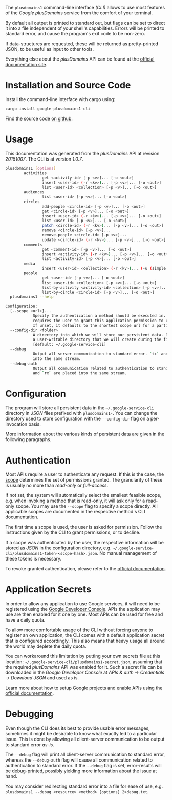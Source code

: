 <!---
DO NOT EDIT !
This file was generated automatically from 'src/mako/cli/README.md.mako'
DO NOT EDIT !
-->
The `plusdomains1` command-line interface *(CLI)* allows to use most features of the *Google plusDomains* service from the comfort of your terminal.

By default all output is printed to standard out, but flags can be set to direct it into a file independent of your shell's
capabilities. Errors will be printed to standard error, and cause the program's exit code to be non-zero.

If data-structures are requested, these will be returned as pretty-printed JSON, to be useful as input to other tools.

Everything else about the *plusDomains* API can be found at the
[official documentation site](https://developers.google.com/+/domains/).

# Installation and Source Code

Install the command-line interface with cargo using:

```bash
cargo install google-plusdomains1-cli
```

Find the source code [on github](https://github.com/Byron/google-apis-rs/tree/master/gen/plusdomains1-cli).

# Usage

This documentation was generated from the *plusDomains* API at revision *20181007*. The CLI is at version *1.0.7*.

```bash
plusdomains1 [options]
        activities
                get <activity-id> [-p <v>]... [-o <out>]
                insert <user-id> (-r <kv>)... [-p <v>]... [-o <out>]
                list <user-id> <collection> [-p <v>]... [-o <out>]
        audiences
                list <user-id> [-p <v>]... [-o <out>]
        circles
                add-people <circle-id> [-p <v>]... [-o <out>]
                get <circle-id> [-p <v>]... [-o <out>]
                insert <user-id> (-r <kv>)... [-p <v>]... [-o <out>]
                list <user-id> [-p <v>]... [-o <out>]
                patch <circle-id> (-r <kv>)... [-p <v>]... [-o <out>]
                remove <circle-id> [-p <v>]...
                remove-people <circle-id> [-p <v>]...
                update <circle-id> (-r <kv>)... [-p <v>]... [-o <out>]
        comments
                get <comment-id> [-p <v>]... [-o <out>]
                insert <activity-id> (-r <kv>)... [-p <v>]... [-o <out>]
                list <activity-id> [-p <v>]... [-o <out>]
        media
                insert <user-id> <collection> (-r <kv>)... (-u (simple|resumable) -f <file> [-m <mime>]) [-p <v>]... [-o <out>]
        people
                get <user-id> [-p <v>]... [-o <out>]
                list <user-id> <collection> [-p <v>]... [-o <out>]
                list-by-activity <activity-id> <collection> [-p <v>]... [-o <out>]
                list-by-circle <circle-id> [-p <v>]... [-o <out>]
  plusdomains1 --help

Configuration:
  [--scope <url>]...
            Specify the authentication a method should be executed in. Each scope
            requires the user to grant this application permission to use it.
            If unset, it defaults to the shortest scope url for a particular method.
  --config-dir <folder>
            A directory into which we will store our persistent data. Defaults to
            a user-writable directory that we will create during the first invocation.
            [default: ~/.google-service-cli]
  --debug
            Output all server communication to standard error. `tx` and `rx` are placed
            into the same stream.
  --debug-auth
            Output all communication related to authentication to standard error. `tx`
            and `rx` are placed into the same stream.

```

# Configuration

The program will store all persistent data in the `~/.google-service-cli` directory in *JSON* files prefixed with `plusdomains1-`.  You can change the directory used to store configuration with the `--config-dir` flag on a per-invocation basis.

More information about the various kinds of persistent data are given in the following paragraphs.

# Authentication

Most APIs require a user to authenticate any request. If this is the case, the [scope][scopes] determines the 
set of permissions granted. The granularity of these is usually no more than *read-only* or *full-access*.

If not set, the system will automatically select the smallest feasible scope, e.g. when invoking a
method that is read-only, it will ask only for a read-only scope. 
You may use the `--scope` flag to specify a scope directly. 
All applicable scopes are documented in the respective method's CLI documentation.

The first time a scope is used, the user is asked for permission. Follow the instructions given 
by the CLI to grant permissions, or to decline.

If a scope was authenticated by the user, the respective information will be stored as *JSON* in the configuration
directory, e.g. `~/.google-service-cli/plusdomains1-token-<scope-hash>.json`. No manual management of these tokens
is necessary.

To revoke granted authentication, please refer to the [official documentation][revoke-access].

# Application Secrets

In order to allow any application to use Google services, it will need to be registered using the 
[Google Developer Console][google-dev-console]. APIs the application may use are then enabled for it
one by one. Most APIs can be used for free and have a daily quota.

To allow more comfortable usage of the CLI without forcing anyone to register an own application, the CLI
comes with a default application secret that is configured accordingly. This also means that heavy usage
all around the world may deplete the daily quota.

You can workaround this limitation by putting your own secrets file at this location: 
`~/.google-service-cli/plusdomains1-secret.json`, assuming that the required *plusDomains* API 
was enabled for it. Such a secret file can be downloaded in the *Google Developer Console* at 
*APIs & auth -> Credentials -> Download JSON* and used as is.

Learn more about how to setup Google projects and enable APIs using the [official documentation][google-project-new].


# Debugging

Even though the CLI does its best to provide usable error messages, sometimes it might be desirable to know
what exactly led to a particular issue. This is done by allowing all client-server communication to be 
output to standard error *as-is*.

The `--debug` flag will print all client-server communication to standard error, whereas the `--debug-auth` flag
will cause all communication related to authentication to standard error.
If the `--debug` flag is set, error-results will be debug-printed, possibly yielding more information about the 
issue at hand.

You may consider redirecting standard error into a file for ease of use, e.g. `plusdomains1 --debug <resource> <method> [options] 2>debug.txt`.


[scopes]: https://developers.google.com/+/api/oauth#scopes
[revoke-access]: http://webapps.stackexchange.com/a/30849
[google-dev-console]: https://console.developers.google.com/
[google-project-new]: https://developers.google.com/console/help/new/